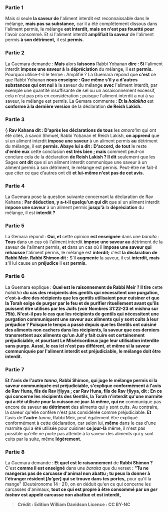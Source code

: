 
### Partie 1
Mais si seule <b>la saveur de</b> l'aliment interdit est reconnaissable dans le mélange, <b>mais pas sa substance,</b> car il a été complètement dissous dans l'aliment permis, le mélange <b>est interdit, mais on n'est pas fouetté pour</b> l'avoir consommé. Et si</b> l'aliment interdit <b>amplifiait la saveur</b> de l'aliment permis <b>à son détriment,</b> il est <b>permis.</b>

### Partie 2
La Guemara demande : <b>Mais</b> alors <b>laissons</b> Rabbi Yoḥanan <b>dire : Si</b> l'aliment interdit <b>impose une saveur à</b> la <b>dépréciation</b> du mélange, il est <b>permis.</b> Pourquoi utilise-t-il le terme : Amplifié ? La Guemara répond que <b>c'est</b> ce que Rabbi Yoḥanan <b>nous enseigne : Que même s'il y a d'autres substances qui ont nui</b> à la saveur du mélange <b>avec</b> l'aliment interdit, par exemple une quantité insuffisante de sel ou un assaisonnement excessif, cela n'est pas pris en considération ; puisque l'aliment interdit a nui à sa saveur, le mélange est permis. La Gemara commente : <b>Et la <i>halakha</i></b> est <b>conforme à la dernière version</b> de la déclaration <b>de Reish Lakish.</b>

### Partie 3
§ <b>Rav Kahana dit : D'après les déclarations de tous</b> les <i>amora'im</i> qui ont été cités, à savoir Shmuel, Rabbi Yoḥanan et Reish Lakish, <b>on apprend</b> que si un aliment interdit <b>impose une saveur</b> à un aliment permis <b>au</b> détriment</b> du mélange, il est <b>permis. Abaye lui a dit : D'accord, de tout</b> le reste <b>d'entre eux</b> cette conclusion <b>est très bien ; mais</b> comment peut-on conclure cela de la déclaration <b>de Reish Lakish ? Il dit</b> seulement que les Sages <b>ont dit</b> que si un aliment interdit communique une saveur à un aliment permis à son détriment, le mélange est permis. Peut-être ne fait-il que citer ce que d'autres ont dit <b>et lui-même n'est pas de cet avis.</b>

### Partie 4
La Guemara pose la question suivante concernant la déclaration de Rav Kahana : <b>Par déduction, y a-t-il quelqu'un qui dit</b> que si un aliment interdit <b>impose une saveur</b> à un aliment permis <b>jusqu'à</b> la <b>dépréciation</b> du mélange, il est <b>interdit ?</b>

### Partie 5
La Gemara répond : <b>Oui, et</b> cette opinion <b>est enseignée</b> dans une <i>baraita</i> : <b>Tous</b> dans un cas où l'aliment interdit <b>impose une saveur au</b> détriment</b> de la saveur de l'aliment permis, <b>et</b> dans un cas où il <b>impose une saveur qui rehausse</b> l'aliment permis, le mélange est <b>interdit;</b> c'est <b>la déclaration de Rabbi Meir. Rabbi Shimon dit :</b> S'il <b>augmente</b> la saveur, il est <b>interdit, mais</b> s'il lui cause un <b>préjudice</b> il est <b>permis.</b>

### Partie 6
La Guemara explique : <b>Quel est le raisonnement de Rabbi Meir ? Il tire</b> cette <i>halakha</i> <b>du cas des récipients des <b>gentils</b> qui nécessitent une <b>purgation,</b> c'est-à-dire des récipients que les gentils utilisaient pour cuisiner et que la Torah exige de purger par le feu et de purifier rituellement avant qu'ils puissent être utilisés par les Juifs (voir Nombres 31:22-23 et mishna sur 75b). <b>N'est-il pas</b> le cas que les récipients de <b>gentils</b> qui nécessitent une <b>purgation communiquent une saveur</b> aux aliments qui y sont cuits <b>à</b> leur <b>préjudice ? </b> Puisque le temps a passé depuis que les Gentils ont cuisiné des aliments non cachers dans les récipients, la saveur que ces derniers transmettent aux aliments qu'un Juif y fait cuire est certainement préjudiciable, <b>et</b> pourtant <b>Le Miséricordieux juge</b> leur utilisation <b>interdite</b> sans purge. <b>Aussi,</b> le cas ici <b>n'est pas différent,</b> et même si la saveur communiquée par l'aliment interdit est préjudiciable, le mélange doit être interdit.

### Partie 7
<b>Et</b> l'avis de <b>l'autre</b> <i>tanna</i>, Rabbi Shimon, qui juge le mélange permis si la saveur communiquée est préjudiciable, s'explique <b>conformément</b> à l'avis <b>de Rav Huna, fils de Rav Ḥiyya ; car Rav Huna, fils de Rav Ḥiyya, dit : </b> En ce qui concerne les récipients des Gentils, <b>la Torah n'interdit qu'une marmite</b> qui a été utilisée pour la cuisson <b>ce jour-là</b> même, qui ne</b> communique pas encore de saveur <b>au</b> <b>détriment</b> des aliments qui y sont cuits. Au contraire, la saveur qu'elle confère n'est pas considérée comme préjudiciable. <b>Et</b> l'avis de <b>l'autre</b> <i>tanna</i>, Rabbi Meir, peut également être expliqué conformément à cette déclaration, car selon lui, <b>même</b> dans le cas d'une marmite</b> qui a été utilisée pour cuisiner <b>ce jour-là</b> même, il n'est pas possible qu'elle ne porte pas atteinte</b> à la saveur des aliments qui y sont cuits par la suite, même <b>légèrement.</b>

### Partie 8
La Guemara demande : <b>Et quel est le raisonnement</b> de <b>Rabbi Shimon ?</b> C'est <b>comme il est enseigné</b> dans une <i>baraita</i> que du verset : <b>"Tu ne mangeras pas de carcasse d'animal non abattu ; tu peux la donner à l'étranger résident [<i>la'ger</i>] qui se trouve dans tes portes,</b> pour qu'il la mange" (Deutéronome 14 : 21), on en déduit qu'en ce qui concerne les carcasses d'animaux, <b>tout ce qui est propre à être consommé par un <i>ger</i> <i>toshav</i> <b>est appelé carcasse non abattue</b> et est interdit,

>Crédit : Edition William Davidson
>Licence : CC BY-NC